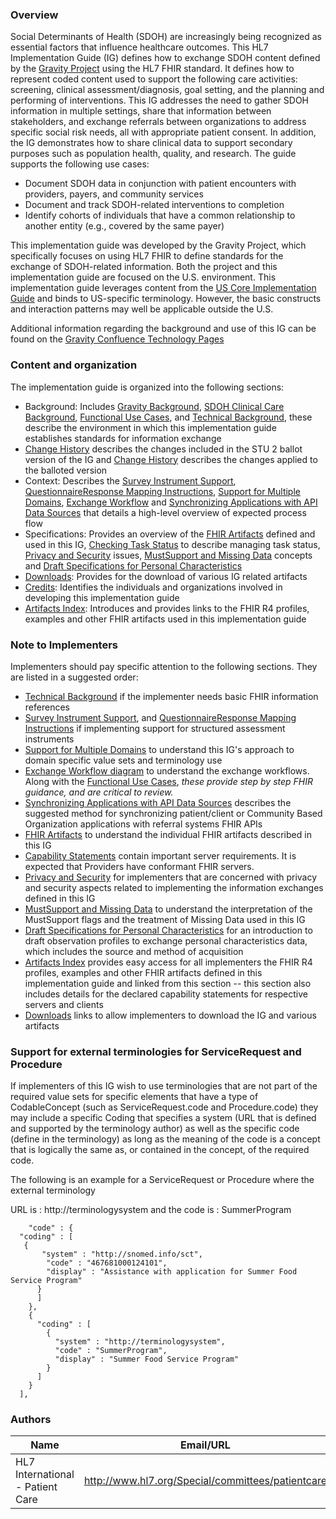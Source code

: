 ### Overview

Social Determinants of Health (SDOH) are increasingly being recognized as essential factors that influence healthcare outcomes. This HL7 Implementation Guide (IG) defines how to exchange SDOH content defined by the [Gravity Project]( https://confluence.hl7.org/display/GRAV/The+Gravity+Project) using the HL7 FHIR standard. It defines how to represent coded content used to support the following care activities: screening, clinical assessment/diagnosis, goal setting, and the planning and performing of interventions. This IG addresses the need to gather SDOH information in multiple settings, share that information between stakeholders, and exchange referrals between organizations to address specific social risk needs, all with appropriate patient consent.  In addition, the IG demonstrates how to share clinical data to support secondary purposes such as population health, quality, and research. The guide supports the following use cases:

* 	Document SDOH data in conjunction with patient encounters with providers, payers, and community services
* 	Document and track SDOH-related interventions to completion
* 	Identify cohorts of individuals that have a common relationship to another entity (e.g., covered by the same payer)


This implementation guide was developed by the Gravity Project, which specifically focuses on using HL7 FHIR to define standards for the exchange of SDOH-related information.  Both the project and this implementation guide are focused on the U.S. environment.  This implementation guide leverages content from the [US Core Implementation Guide](https://www.hl7.org/fhir/us/core/) and binds to US-specific terminology.  However, the basic constructs and interaction patterns may well be applicable outside the U.S.

Additional information regarding the background and use of this IG can be found on the [Gravity Confluence Technology Pages](https://confluence.hl7.org/display/GRAV/Technical+Workstream+Dashboard)

### Content and organization

The implementation guide is organized into the following sections:

* Background: Includes [Gravity Background](gravity_background.html), [SDOH Clinical Care Background](sdoh_clinical_care_background.html), [Functional Use Cases](functional_use_cases.html), and [Technical Background](technical_background.html), these describe the environment in which this implementation guide establishes standards for information exchange
* [Change History](stu2_ballot_changes.html) describes the changes included in the STU 2 ballot version of the IG and [Change History](stu2_publication_changes.html) describes the changes applied to the balloted version
* Context: Describes the [Survey Instrument Support](survey_instrument_support.html),[ QuestionnaireResponse Mapping Instructions](mapping_instructions.html), [Support for Multiple Domains](support_for_multiple_domains.html), [Exchange Workflow](exchange_workflow.html) and [Synchronizing Applications with API Data Sources](synchronizing_applications_with_api_data_sources.html) that details a high-level overview of expected process flow
* Specifications: Provides an overview of the [FHIR Artifacts](fhir_artifacts_overview.html) defined and used in this IG, [Checking Task Status](checking_task_status.html) to describe managing task status, [Privacy and Security](privacy_and_security.html) issues,  [MustSupport and Missing Data](mustsupport_and_missing_data.html) concepts and [Draft Specifications for Personal Characteristics](draft_specifications_for_personal_characteristics.html)
* [Downloads](downloads.html): Provides for the download of various IG related artifacts
* [Credits](credits.html): Identifies the individuals and organizations involved in developing this implementation guide
* [Artifacts Index](artifacts.html):  Introduces and provides links to the FHIR R4 profiles, examples and other FHIR artifacts used in this implementation guide

### Note to Implementers

Implementers should pay specific attention to the following sections. They are listed in a suggested order:

* [Technical Background](technical_background.html) if the implementer needs basic FHIR information references
* [Survey Instrument Support](survey_instrument_support.html), and [ QuestionnaireResponse Mapping Instructions](mapping_instructions.html) if implementing support for structured assessment instruments
* [Support for Multiple Domains](support_for_multiple_domains.html) to understand this IG's approach to domain specific value sets and terminology use
* [Exchange Workflow diagram](exchange_workflow.html) to understand the exchange workflows. Along with the [Functional Use Cases](functional_use_cases.html),
   *these provide step by step FHIR guidance, and are critical to review.*
* [Synchronizing Applications with API Data Sources](synchronizing_applications_with_api_data_sources.html) describes the suggested method for synchronizing patient/client or Community Based Organization applications with referral systems FHIR APIs
* [FHIR Artifacts](fhir_artifacts_overview.html) to understand the individual FHIR artifacts described in this IG
* [Capability Statements](artifacts.html#capability-statements) contain important server requirements. It is expected that Providers have conformant FHIR servers.
* [Privacy and Security](privacy_and_security.html) for implementers that are concerned with privacy and security aspects related to implementing the information exchanges defined in this IG
* [MustSupport and Missing Data](mustsupport_and_missing_data.html) to understand the interpretation of the MustSupport flags and the treatment of Missing Data used in this IG
* [Draft Specifications for Personal Characteristics](draft_specifications_for_personal_characteristics.html) for an introduction to draft observation profiles to exchange personal characteristics data, which includes the source and method of acquisition
* [Artifacts Index](artifacts.html) provides easy access for all implementers the FHIR R4 profiles, examples and other FHIR artifacts defined in this implementation guide and linked from this section -- this section also includes details for the declared capability statements for respective servers and clients
* [Downloads](downloads.html) links to allow implementers to download the IG and various artifacts

### Support for external terminologies for ServiceRequest and Procedure

If implementers of this IG wish to use terminologies that are not part of the required value sets for specific elements that have a type of CodableConcept (such as ServiceRequest.code and Procedure.code) they may include a specific Coding that specifies a system (URL that is defined and supported by the terminology author) as well as the specific code (define in the terminology) as long as the meaning of the code is a concept that is logically the same as, or contained in the concept, of the required code.

The following is an example for a ServiceRequest or Procedure where the external terminology

URL is  : http://terminologysystem and the code is : SummerProgram

		"code" : {
  	  "coding" : [
   	   {
 	       "system" : "http://snomed.info/sct",
	        "code" : "467681000124101",
	        "display" : "Assistance with application for Summer Food Service Program"
	      }
	      ]
	    },
	    {
	      "coding" : [
	        {
	          "system" : "http://terminologysystem",
	          "code" : "SummerProgram",
	          "display" : "Summer Food Service Program"
	        }
	      ]
	    }
	  ],



### Authors

<table>
<thead>
<tr>
<th>Name</th>
<th>Email/URL</th>
</tr>
</thead>
<tbody>
<tr>
<td>HL7 International - Patient Care</td>
<td><a href="http://www.hl7.org/Special/committees/patientcare" target="_new">http://www.hl7.org/Special/committees/patientcare</a></td>
</tr>
</tbody>
</table>
